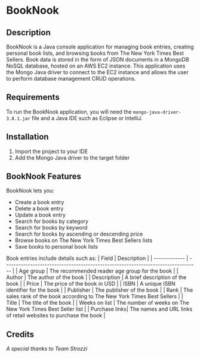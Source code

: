 # BookNook

## Description
BookNook is a Java console application for managing book entries, creating personal book lists, and browsing books from The New York Times Best Sellers.
Book data is stored in the form of JSON documents in a MongoDB NoSQL database, hosted on an AWS EC2 instance. 
This application uses the Mongo Java driver to connect to the EC2 instance and allows the user to perform database management CRUD operations.

## Requirements
To run the BookNook application, you will need the `mongo-java-driver-3.8.1.jar` file and a Java IDE such as Eclipse or IntelliJ.

## Installation
1. Import the project to your IDE
2. Add the Mongo Java driver to the target folder

## BookNook Features
BookNook lets you:
- Create a book entry
- Delete a book entry
- Update a book entry
- Search for books by category
- Search for books by keyword
- Search for books by ascending or descending price
- Browse books on The New York Times Best Sellers lists
- Save books to personal book lists


Book entries include details such as:
| Field         | Description                                                                       |
| ------------- | --------------------------------------------------------------------------------- |
| Age group     | The recommended reader age group for the book                                     |
| Author        | The author of the book                                                            |
| Description   | A brief description of the book                                                   |
| Price         | The price of the book in USD                                                      |
| ISBN          | A unique ISBN identifier for the book                                             |
| Publisher     | The publisher of the book                                                         |
| Rank          | The sales rank of the book according to The New York Times Best Sellers           |
| Title         | The title of the book                                                             |
| Weeks on list | The number of weeks on The New York Times Best Seller list                        |
| Purchase links| The names and URL links of retail websites to purchase the book                   |

## Credits
*A special thanks to Team Strozzi*
